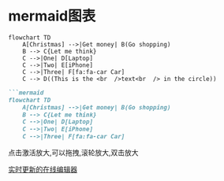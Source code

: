# mermaid图表

```mermaid
flowchart TD
    A[Christmas] -->|Get money| B(Go shopping)
    B --> C{Let me think}
    C -->|One| D[Laptop]
    C -->|Two| E[iPhone]
    C -->|Three| F[fa:fa-car Car]
    C --> D((This is the <br  />text<br  /> in the circle))
```

```markdown
```mermaid
flowchart TD
    A[Christmas] -->|Get money| B(Go shopping)
    B --> C{Let me think}
    C -->|One| D[Laptop]
    C -->|Two| E[iPhone]
    C -->|Three| F[fa:fa-car Car]
```

点击激活放大,可以拖拽,滚轮放大,双击放大

[实时更新的在线编辑器](https://mermaid.live/edit)
